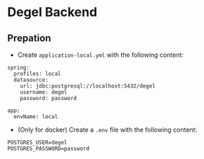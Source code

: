 # Degel Backend

## Prepation
- Create `application-local.yml` with the following content:
```
spring:
  profiles: local
  datasource:
    url: jdbc:postgresql://localhost:5432/degel
    username: degel
    password: password

app:
  envName: local
```
- (Only for docker) Create a `.env` file with the following content:
```
POSTGRES_USER=degel
POSTGRES_PASSWORD=password
```